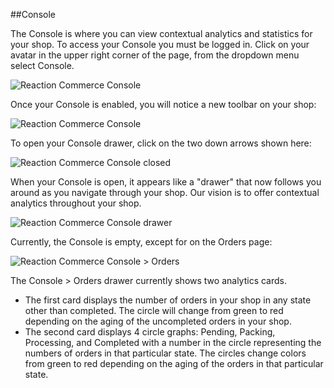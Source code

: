 ##Console

The Console is where you can view contextual analytics and statistics for your shop. To access your Console you must be logged in. Click on your avatar in the upper right corner of the page, from the dropdown menu select Console.

![](http://raw.github.com/ongoworks/reaction/master/docs/assets/guide-admin-navigation-dropdown-console.png "Reaction Commerce Console")

Once your Console is enabled, you will notice a new toolbar on your shop:

![](http://raw.github.com/ongoworks/reaction/master/docs/assets/guide-console-closed.png "Reaction Commerce Console")

To open your Console drawer, click on the two down arrows shown here:

![](http://raw.github.com/ongoworks/reaction/master/docs/assets/guide-console-closed-arrow.png "Reaction Commerce Console closed")

When your Console is open, it appears like a "drawer" that now follows you around as you navigate through your shop. Our vision is to offer contextual analytics throughout your shop.

![](http://raw.github.com/ongoworks/reaction/master/docs/assets/guide-console-open.png "Reaction Commerce Console drawer")

Currently, the Console is empty, except for on the Orders page:

![](http://raw.github.com/ongoworks/reaction/master/docs/assets/guide-console-open-orders.png "Reaction Commerce Console > Orders")

The Console > Orders drawer currently shows two analytics cards. 

* The first card displays the number of orders in your shop in any state other than completed. The circle will change from green to red depending on the aging of the uncompleted orders in your shop. 
* The second card displays 4 circle graphs: Pending, Packing, Processing, and Completed with a number in the circle representing the numbers of orders in that particular state. The circles change colors from green to red depending on the aging of the orders in that particular state. 
